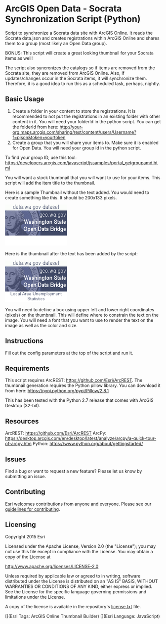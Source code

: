 # ArcGIS Open Data - Socrata Synchronization Script (Python)

Script to synchronize a Socrata data site with ArcGIS Online.  It reads the Socrata data.json and creates registrations within ArcGIS Online and shares them to a group (most likely an Open Data group).

BONUS: This script will create a great looking thumbnail for your Socrata items as well!

The script also syncronizes the catalogs so if items are removed from the Socrata site, they are removed from ArcGIS Online.  Also, if updates/changes occur in the Socrata items, it will synchronize them.  Therefore, it is a good idea to run this as a scheduled task, perhaps, nightly.



## Basic Usage

  1. Create a folder in your content to store the registrations.  It is recommended to not put the registrations in an existing folder with other content in it.  You will need your folderId in the python script. You can get the folderId from here: http://your-org.maps.arcgis.com/sharing/rest/content/users/Username?f=pjson&token=yourtoken
  2. Create a group that you will share your items to.  Make sure it is enabled for Open Data.  You will need your group id in the python script.

  To find your group ID, use this tool:
  https://developers.arcgis.com/javascript/jssamples/portal_getgroupamd.html

  You will want a stock thumbnail that you will want to use for your items.  This script will add the item title to the thumbnail.
  
  Here is a sample Thumbnail without the text added.  You would need to create something like this.  It should be 200x133 pixels.
  
  ![Thumbnail](https://raw.githubusercontent.com/sirws/OpenData-SocrataRegistrar/master/thumbnail/waopendatabridge.png)
  
  Here is the thumbnail after the text has been added by the script:
  
  ![Thumbnail After](https://raw.githubusercontent.com/sirws/OpenData-SocrataRegistrar/master/thumbnail/SampleOutputThumbnail.png)
  
  You will need to define a box using upper left and lower right coordinates (pixels) on the thumbnail.  This will define where to constrain the text on the image.
  You will need a font that you want to use to render the text on the image as well as the color and size.
  
## Instructions

  Fill out the config parameters at the top of the script and run it.

## Requirements

  This script requires ArcREST: https://github.com/Esri/ArcREST.
  The thumbnail generation requires the Python pillow library.  You can download it from here: https://pypi.python.org/pypi/Pillow/2.8.1
  
  This has been tested with the Python 2.7 release that comes with ArcGIS Desktop (32-bit).

## Resources

  ArcREST: https://github.com/Esri/ArcREST
  ArcPy: https://desktop.arcgis.com/en/desktop/latest/analyze/arcpy/a-quick-tour-of-arcpy.htm
  Python: https://www.python.org/about/gettingstarted/

## Issues

Find a bug or want to request a new feature?  Please let us know by submitting an issue.

## Contributing

Esri welcomes contributions from anyone and everyone. Please see our [guidelines for contributing](https://github.com/esri/contributing).

## Licensing
Copyright 2015 Esri

Licensed under the Apache License, Version 2.0 (the "License");
you may not use this file except in compliance with the License.
You may obtain a copy of the License at

   http://www.apache.org/licenses/LICENSE-2.0

Unless required by applicable law or agreed to in writing, software
distributed under the License is distributed on an "AS IS" BASIS,
WITHOUT WARRANTIES OR CONDITIONS OF ANY KIND, either express or implied.
See the License for the specific language governing permissions and
limitations under the License.

A copy of the license is available in the repository's [license.txt]( https://raw.githubusercontent.com/sirws/ThumbnailBuilderUI/master/License.txt) file.

[](Esri Tags: ArcGIS Online Thumbnail Builder)
[](Esri Language: JavaScript)​
